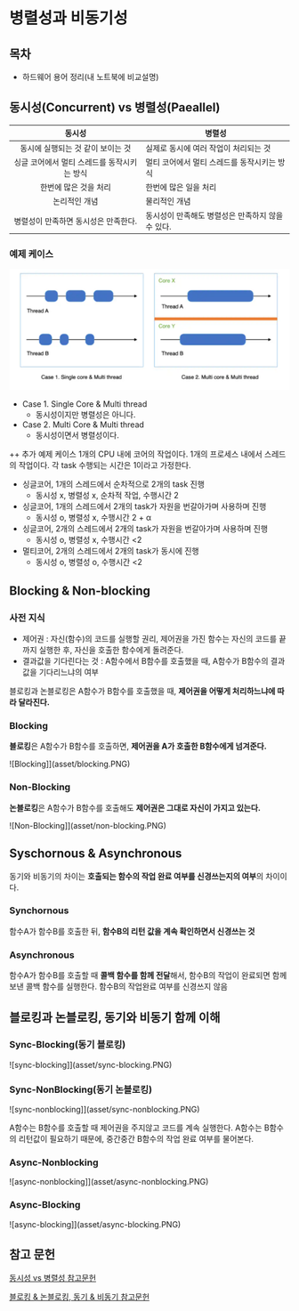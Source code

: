 # 병렬성과 비동기성

## 목차
- 하드웨어 용어 정리(내 노트북에 비교설명)

## 동시성(Concurrent) vs 병렬성(Paeallel)

|   동시성    | 병렬성 |
|:-----:|------|
| 동시에 실행되는 것 같이 보이는 것  |  실제로 동시에 여러 작업이 처리되는 것  |
| 싱글 코어에서 멀티 스레드를 동작시키는 방식  | 멀티 코어에서 멀티 스레드를 동작시키는 방식 |
| 한번에 많은 것을 처리 | 한번에 많은 일을 처리   |
| 논리적인 개념  | 물리적인 개념  |
| 병렬성이 만족하면 동시성은 만족한다.  | 동시성이 만족해도 병렬성은 만족하지 않을 수 있다.  |

### 예제 케이스
![예제 케이스](asset/example.PNG)

- Case 1. Single Core & Multi thread
  - 동시성이지만 병렬성은 아니다.
- Case 2. Multi Core & Multi thread
  - 동시성이면서 병렬성이다.

++ 추가 예제 케이스
1개의 CPU 내에 코어의 작업이다.
1개의 프로세스 내에서 스레드의 작업이다.
각 task 수행되는 시간은 1이라고 가정한다.

- 싱글코어, 1개의 스레드에서 순차적으로 2개의 task 진행
  - 동시성 x, 병렬성 x, 순차적 작업, 수행시간 2
- 싱글코어, 1개의 스레드에서 2개의 task가 자원을 번갈아가며 사용하며 진행
  - 동시성 o, 병렬성 x, 수행시간 2 + α
- 싱글코어, 2개의 스레드에서 2개의 task가 자원을 번갈아가며 사용하며 진행
  - 동시성 o, 병렬성 x, 수행시간 <2
- 멀티코어, 2개의 스레드에서 2개의 task가 동시에 진행
  - 동시성 o, 병렬성 o, 수행시간 <2


## Blocking & Non-blocking

### 사전 지식
- 제어권 : 자신(함수)의 코드를 실행할 권리, 제어권을 가진 함수는 자신의 코드를 끝까지 실행한 후, 자신을 호출한 함수에게 돌려준다.
- 결과값을 기다린다는 것 : A함수에서 B함수를 호출했을 때, A함수가 B함수의 결과값을 기다리느냐의 여부

블로킹과 논블로킹은 A함수가 B함수를 호출했을 때, **제어권을 어떻게 처리하느냐에 따라 달라진다.**


### Blocking
**블로킹**은 A함수가 B함수를 호출하면, **제어권을 A가 호출한 B함수에게 넘겨준다.**

![Blocking]](asset/blocking.PNG)

### Non-Blocking
**논블로킹**은 A함수가 B함수를 호출해도 **제어권은 그대로 자신이 가지고 있는다.**

![Non-Blocking]](asset/non-blocking.PNG)

## Syschornous & Asynchronous
동기와 비동기의 차이는 **호출되는 함수의 작업 완료 여부를 신경쓰는지의 여부**의 차이이다.

### Synchornous
함수A가 함수B를 호출한 뒤, **함수B의 리턴 값을 계속 확인하면서 신경쓰는 것**

### Asynchronous
함수A가 함수B를 호출할 때 **콜백 함수를 함께 전달**해서, 함수B의 작업이 완료되면 함께 보낸 콜백 함수를 실행한다.
함수B의 작업완료 여부를 신경쓰지 않음


## 블로킹과 논블로킹, 동기와 비동기 함께 이해

### Sync-Blocking(동기 블로킹)

![sync-blocking]](asset/sync-blocking.PNG)

### Sync-NonBlocking(동기 논블로킹)

![sync-nonblocking]](asset/sync-nonblocking.PNG)

A함수는 B함수를 호출할 때 제어권을 주지않고 코드를 계속 실행한다.
A함수는 B함수의 리턴값이 필요하기 때문에, 중간중간 B함수의 작업 완료 여부를 물어본다.

### Async-Nonblocking

![async-nonblocking]](asset/async-nonblocking.PNG)

### Async-Blocking

![async-blocking]](asset/async-blocking.PNG)

## 참고 문헌

[동시성 vs 병렬성 참고문헌](https://vagabond95.me/posts/concurrency_vs_parallelism/)


[블로킹 & 논블로킹, 동기 & 비동기 참고문헌](https://velog.io/@nittre/%EB%B8%94%EB%A1%9C%ED%82%B9-Vs.-%EB%85%BC%EB%B8%94%EB%A1%9C%ED%82%B9-%EB%8F%99%EA%B8%B0-Vs.-%EB%B9%84%EB%8F%99%EA%B8%B0)